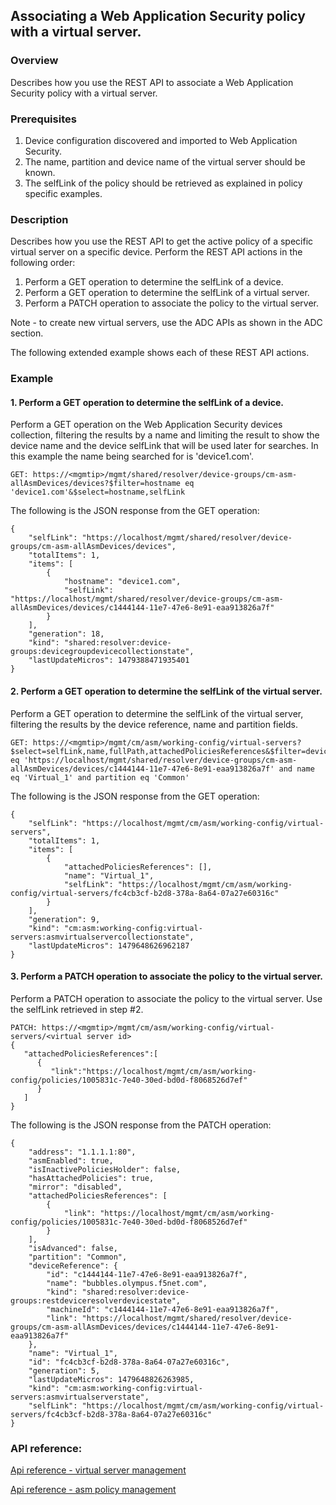## Associating a Web Application Security policy with a virtual server.

### Overview
Describes how you use the REST API to associate a Web Application Security policy with a virtual server.

### Prerequisites
1. Device configuration discovered and imported to Web Application Security.
2. The name, partition and device name of the virtual server should be known.
3. The selfLink of the policy should be retrieved as explained in policy specific examples.

### Description
Describes how you use the REST API to get the active policy of a specific virtual server on a specific device.
Perform the REST API actions in the following order:
1. Perform a GET operation to determine the selfLink of a device.
2. Perform a GET operation to determine the selfLink of a virtual server.
3. Perform a PATCH operation to associate the policy to the virtual server.

Note - to create new virtual servers, use the ADC APIs as shown in the ADC section.

The following extended example shows each of these REST API actions.

### Example

#### 1. Perform a GET operation to determine the selfLink of a device.
Perform a GET operation on the Web Application Security devices collection, filtering the results by a name and limiting the result to show the device name and the device selfLink that will be used later for searches. In this example the name being searched for is 'device1.com'.
```
GET: https://<mgmtip>/mgmt/shared/resolver/device-groups/cm-asm-allAsmDevices/devices?$filter=hostname eq 'device1.com'&$select=hostname,selfLink
```
The following is the JSON response from the GET operation:
```
{
    "selfLink": "https://localhost/mgmt/shared/resolver/device-groups/cm-asm-allAsmDevices/devices",
    "totalItems": 1,
    "items": [
        {
            "hostname": "device1.com",
            "selfLink": "https://localhost/mgmt/shared/resolver/device-groups/cm-asm-allAsmDevices/devices/c1444144-11e7-47e6-8e91-eaa913826a7f"
        }
    ],
    "generation": 18,
    "kind": "shared:resolver:device-groups:devicegroupdevicecollectionstate",
    "lastUpdateMicros": 1479388471935401
}
```

#### 2. Perform a GET operation to determine the selfLink of the virtual server.
Perform a GET operation to determine the selfLink of the virtual server, filtering the results by the device reference, name and partition fields.
```
GET: https://<mgmtip>/mgmt/cm/asm/working-config/virtual-servers?$select=selfLink,name,fullPath,attachedPoliciesReferences&$filter=deviceReference/link eq 'https://localhost/mgmt/shared/resolver/device-groups/cm-asm-allAsmDevices/devices/c1444144-11e7-47e6-8e91-eaa913826a7f' and name eq 'Virtual_1' and partition eq 'Common'
```
The following is the JSON response from the GET operation:
```
{
    "selfLink": "https://localhost/mgmt/cm/asm/working-config/virtual-servers",
    "totalItems": 1,
    "items": [
        {
            "attachedPoliciesReferences": [],
            "name": "Virtual_1",
            "selfLink": "https://localhost/mgmt/cm/asm/working-config/virtual-servers/fc4cb3cf-b2d8-378a-8a64-07a27e60316c"
        }
    ],
    "generation": 9,
    "kind": "cm:asm:working-config:virtual-servers:asmvirtualservercollectionstate",
    "lastUpdateMicros": 1479648626962187
}
```

#### 3. Perform a PATCH operation to associate the policy to the virtual server.
Perform a PATCH operation to associate the policy to the virtual server. Use the selfLink retrieved in step #2.
```
PATCH: https://<mgmtip>/mgmt/cm/asm/working-config/virtual-servers/<virtual server id>
{  
   "attachedPoliciesReferences":[  
      {  
         "link":"https://localhost/mgmt/cm/asm/working-config/policies/1005831c-7e40-30ed-bd0d-f8068526d7ef"
      }
   ]
}
```
The following is the JSON response from the PATCH operation:
```
{
    "address": "1.1.1.1:80",
    "asmEnabled": true,
    "isInactivePoliciesHolder": false,
    "hasAttachedPolicies": true,
    "mirror": "disabled",
    "attachedPoliciesReferences": [
        {
            "link": "https://localhost/mgmt/cm/asm/working-config/policies/1005831c-7e40-30ed-bd0d-f8068526d7ef"
        }
    ],
    "isAdvanced": false,
    "partition": "Common",
    "deviceReference": {
        "id": "c1444144-11e7-47e6-8e91-eaa913826a7f",
        "name": "bubbles.olympus.f5net.com",
        "kind": "shared:resolver:device-groups:restdeviceresolverdevicestate",
        "machineId": "c1444144-11e7-47e6-8e91-eaa913826a7f",
        "link": "https://localhost/mgmt/shared/resolver/device-groups/cm-asm-allAsmDevices/devices/c1444144-11e7-47e6-8e91-eaa913826a7f"
    },
    "name": "Virtual_1",
    "id": "fc4cb3cf-b2d8-378a-8a64-07a27e60316c",
    "generation": 5,
    "lastUpdateMicros": 1479648826263985,
    "kind": "cm:asm:working-config:virtual-servers:asmvirtualserverstate",
    "selfLink": "https://localhost/mgmt/cm/asm/working-config/virtual-servers/fc4cb3cf-b2d8-378a-8a64-07a27e60316c"
}
```

### API reference:
[Api reference - virtual server management](../html-reference/virtual-server-management.html)

[Api reference - asm policy management](../html-reference/asm-policies.html)